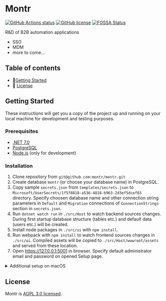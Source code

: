 # Montr

[![GitHub Actions status](https://github.com/montr/montr/actions/workflows/build.yml/badge.svg)](https://github.com/montr/montr) [![GitHub license](https://img.shields.io/badge/license-AGPL3.0-blue.svg)](https://github.com/montr/montr/blob/master/LICENSE) [![FOSSA Status](https://app.fossa.com/api/projects/git%2Bgithub.com%2Fmontr%2Fmontr.svg?type=shield)](https://app.fossa.com/projects/git%2Bgithub.com%2Fmontr%2Fmontr?ref=badge_shield)

R&D of B2B automation applications

* SSO
* MDM
* more to come...

## Table of contents

- 🚀[Getting Started](#getting-started)
- 🧾 [License](#license)

## Getting Started

These instructions will get you a copy of the project up and running on your local machine for development and testing purposes.

### Prerequisites

* [.NET 7.0](https://dotnet.microsoft.com/download)
* [PostgreSQL](https://www.postgresql.org/download/)
* [Node.js](https://nodejs.org/en/download/) (only for development)

### Installation

1. Clone repository from `git@github.com:montr/montr.git`
2. Create database `montr` (or choose your database name) in PostgreSQL.
3. Copy sample `secrets.json` from `templates/secrets.json` to `Microsoft/UserSecrets/1f5f8818-a536-4818-b963-2d3ef5dcef03` directory. Specify choosen database name and other connection string parameters in `Default` and `Migration` connections of `ConnectionStrings` section in `secrets.json`.
4. Run `dotnet watch run` in `./src/Host` to watch backend sources changes. During first startup database structure (tables etc.) and default data (users etc.) will be created.
5. Install node packages in `./src/ui` with `npm install`.
6. Run webpack with `npm install` to watch frontend sources changes in `./src/ui`. Compiled assets will be copied to `./src/Host/wwwroot/assets` and served from these location.
7. Open https://127.0.0.1:5001 in browser. Specify default administrator email and password on opened Setup page.

<details>
	<summary>Additional setup on macOS</summary>
	
In case of error `Unable to load shared library 'libgdiplus' or one of its dependencies.` when running app in macOS:
	
1. Install libgdiplus with `brew install mono-libgdiplus`
2. To fix web app link libgdiplus from install location `sudo ln -s /opt/homebrew/Cellar/mono-libgdiplus/6.1/lib/libgdiplus.dylib /usr/local/share/dotnet/shared/Microsoft.NETCore.App/6.0.0`
3. To fix unit tests link libgdiplus from install location `sudo ln -s /opt/homebrew/Cellar/mono-libgdiplus/6.1/lib/libgdiplus.dylib /usr/local/share/dotnet/shared/Microsoft.AspNetCore.App/6.0.0`
	
</details>

## License

Montr is [AGPL 3.0 licensed](./LICENSE).
